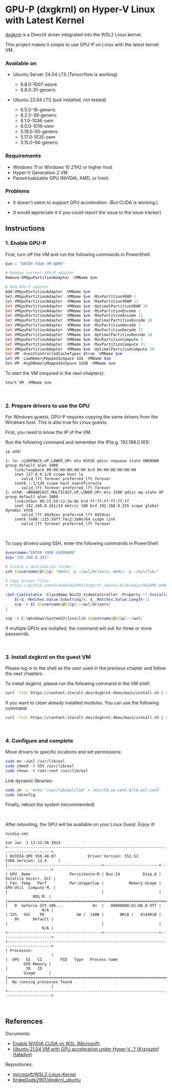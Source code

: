 # GPU-P (dxgkrnl) on Hyper-V Linux with Latest Kernel

[dxgkrnl] is a DirectX driver integrated into the WSL2 Linux kernel.

This project makes it simple to use GPU-P on Linux with the latest kernel VM. 

### Available on

- Ubuntu Server 24.04 LTS (Tensorflow is working)
   - 6.8.0-1007-azure
   - 6.8.0-31-generic

- Ubuntu 22.04 LTS (just installed, not tested)
   - 6.5.0-18-generic
   - 6.2.0-39-generic
   - 6.1.0-1036-oem
   - 6.0.0-1016-oem
   - 5.19.0-50-generic
   - 5.17.0-1035-oem
   - 5.15.0-94-generic

### Requirements

- Windows 11 or Windows 10 21H2 or higher host
- Hyper-V Generation 2 VM
- Paravirtualizable GPU (NVIDIA, AMD, or Intel)

### Problems

- It doesn't seem to support GPU acceleration. (But CUDA is working.)

- (I would appreciate it if you could report the issue to the issue tracker)

## Instructions

### 1. Enable GPU-P

First, turn off the VM and run the following commands in PowerShell:

```powershell
$vm = "ENTER YOUR VM NAME"

# Remove current GPU-P adapter
Remove-VMGpuPartitionAdapter -VMName $vm

# Add GPU-P adapter
Add-VMGpuPartitionAdapter -VMName $vm
Set-VMGpuPartitionAdapter -VMName $vm -MinPartitionVRAM 1
Set-VMGpuPartitionAdapter -VMName $vm -MaxPartitionVRAM 11
Set-VMGpuPartitionAdapter -VMName $vm -OptimalPartitionVRAM 10
Set-VMGpuPartitionAdapter -VMName $vm -MinPartitionEncode 1
Set-VMGpuPartitionAdapter -VMName $vm -MaxPartitionEncode 11
Set-VMGpuPartitionAdapter -VMName $vm -OptimalPartitionEncode 10
Set-VMGpuPartitionAdapter -VMName $vm -MinPartitionDecode 1
Set-VMGpuPartitionAdapter -VMName $vm -MaxPartitionDecode 11
Set-VMGpuPartitionAdapter -VMName $vm -OptimalPartitionDecode 10
Set-VMGpuPartitionAdapter -VMName $vm -MinPartitionCompute 1
Set-VMGpuPartitionAdapter -VMName $vm -MaxPartitionCompute 11
Set-VMGpuPartitionAdapter -VMName $vm -OptimalPartitionCompute 10
Set-VM -GuestControlledCacheTypes $true -VMName $vm
Set-VM -LowMemoryMappedIoSpace 1Gb -VMName $vm
Set-VM -HighMemoryMappedIoSpace 32GB -VMName $vm
```

To start the VM (required in the next chapters):

```powershell
Start-VM -VMName $vm
```

<br/>

### 2. Prepare drivers to use the GPU

For Windows guests, GPU-P requires copying the same drivers from the Windows host. This is also true for Linux guests.

First, you need to know the IP of the VM. 

Run the following command and remember the IP(e.g. 192.168.0.161):

```bash
ip addr
```
```
1: lo: <LOOPBACK,UP,LOWER_UP> mtu 65536 qdisc noqueue state UNKNOWN group default qlen 1000
    link/loopback 00:00:00:00:00:00 brd 00:00:00:00:00:00
    inet 127.0.0.1/8 scope host lo
       valid_lft forever preferred_lft forever
    inet6 ::1/128 scope host noprefixroute
       valid_lft forever preferred_lft forever
2: eth0: <BROADCAST,MULTICAST,UP,LOWER_UP> mtu 1500 qdisc mq state UP group default qlen 1000
    link/ether 00:15:5d:c2:3a:0e brd ff:ff:ff:ff:ff:ff
    inet 192.168.0.161/24 metric 100 brd 192.168.0.255 scope global dynamic eth0
       valid_lft 6929sec preferred_lft 6929sec
    inet6 fe80::215:5dff:fec2:3a0e/64 scope link
       valid_lft forever preferred_lft forever
```

<br/>

To copy drivers using SSH, enter the following commands in PowerShell:

```powershell
$username="ENTER YOUR USERNAME"
$ip="192.168.0.161"

# Create a destination folder.
ssh ${username}@${ip} "mkdir -p ~/wsl/drivers; mkdir -p ~/wsl/lib;"

# Copy driver files
# https://github.com/brokeDude2901/dxgkrnl_ubuntu/blob/main/README.md#3-copy-windows-host-gpu-driver-to-ubuntu-vm

(Get-CimInstance -ClassName Win32_VideoController -Property *).InstalledDisplayDrivers | Select-String "C:\\Windows\\System32\\DriverStore\\FileRepository\\[a-zA-Z0-9\\._]+\\" | foreach {
    $l=$_.Matches.Value.Substring(0, $_.Matches.Value.Length-1)
    scp -r $l ${username}@${ip}:~/wsl/drivers/
}

scp -r C:\Windows\System32\lxss\lib ${username}@${ip}:~/wsl/
```

If multiple GPUs are installed, the command will ask for three or more passwords.

<br/>

### 3. Install dxgkrnl on the guest VM

Please log in to the shell as the user used in the previous chapter and follow the next chapters.

To install dxgkrnl, please run the following command in the VM shell:

```bash
curl -fsSL https://content.staralt.dev/dxgkrnl-dkms/main/install.sh | sudo bash -e
```

If you want to clean already installed modules. You can use the following command:

```bash
curl -fsSL https://content.staralt.dev/dxgkrnl-dkms/main/install.sh | sudo bash -e -- clean all
```

<br/>

### 4. Configure and complete

Move drivers to specific locations and set permissions:

```bash
sudo mv ~/wsl /usr/lib/wsl
sudo chmod -R 555 /usr/lib/wsl
sudo chown -R root:root /usr/lib/wsl
```

Link dynamic libraries:

```bash
sudo sh -c 'echo "/usr/lib/wsl/lib" > /etc/ld.so.conf.d/ld.wsl.conf'
sudo ldconfig
```

Finally, reboot the system (recommended)

<br/>

After rebooting, the GPU will be available on your Linux Guest. Enjoy it!

```
nvidia-smi
```
```
Sat Jun  1 12:32:58 2024
+-----------------------------------------------------------------------------------------+
| NVIDIA-SMI 550.40.07              Driver Version: 551.52         CUDA Version: 12.4     |
|-----------------------------------------+------------------------+----------------------+
| GPU  Name                 Persistence-M | Bus-Id          Disp.A | Volatile Uncorr. ECC |
| Fan  Temp   Perf          Pwr:Usage/Cap |           Memory-Usage | GPU-Util  Compute M. |
|                                         |                        |               MIG M. |
|=========================================+========================+======================|
|   0  Geforce GTX 106...             On  |   00000000:01:00.0 Off |                  N/A |
| 32%   45C    P8              5W /  140W |       0MiB /   6144MiB |      0%      Default |
|                                         |                        |                  N/A |
+-----------------------------------------+------------------------+----------------------+
+-----------------------------------------------------------------------------------------+
| Processes:                                                                              |
|  GPU   GI   CI        PID   Type   Process name                              GPU Memory |
|        ID   ID                                                               Usage      |
|=========================================================================================|
|  No running processes found                                                             |
+-----------------------------------------------------------------------------------------+
```

<br/>

## References

Documents:

- [Enable NVIDIA CUDA on WSL (Microsoft)](https://learn.microsoft.com/en-us/windows/ai/directml/gpu-cuda-in-wsl)
- [Ubuntu 21.04 VM with GPU acceleration under Hyper-V...? (Krzysztof Haładyn)](https://gist.github.com/krzys-h/e2def49966aa42bbd3316dfb794f4d6a)

Repositories:

- [microsoft/WSL2-Linux-Kernel](https://github.com/microsoft/WSL2-Linux-Kernel)
- [brokeDude2901/dxgkrnl_ubuntu](https://github.com/brokeDude2901/dxgkrnl_ubuntu)



[dxgkrnl]: https://github.com/microsoft/WSL2-Linux-Kernel/tree/linux-msft-wsl-5.15.y/drivers/hv/dxgkrnl
